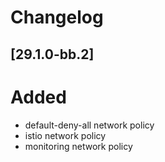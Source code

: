# Changelog

## [29.1.0-bb.2]
# Added
* default-deny-all network policy
* istio network policy
* monitoring network policy
